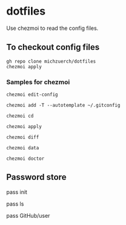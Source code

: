 # dotfiles

Use chezmoi to read the config files.

## To checkout config files

```
gh repo clone michzuerch/dotfiles
chezmoi apply
```


### Samples for chezmoi

```
chezmoi edit-config

chezmoi add -T --autotemplate ~/.gitconfig

chezmoi cd

chezmoi apply

chezmoi diff

chezmoi data

chezmoi doctor
```

## Password store

pass init <emailadress gpg>

pass ls

pass GitHub/user



